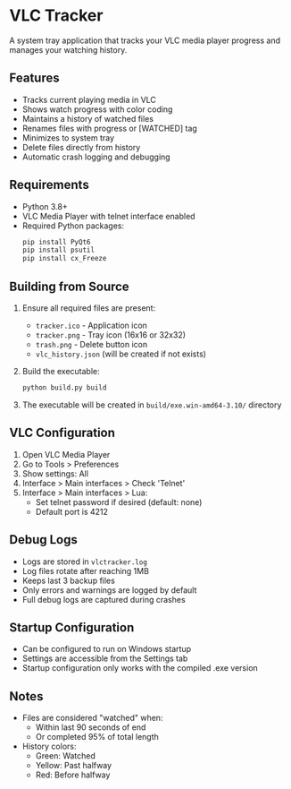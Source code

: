# VLC Tracker

A system tray application that tracks your VLC media player progress and manages your watching history.

## Features

- Tracks current playing media in VLC
- Shows watch progress with color coding
- Maintains a history of watched files
- Renames files with progress or [WATCHED] tag
- Minimizes to system tray
- Delete files directly from history
- Automatic crash logging and debugging

## Requirements

- Python 3.8+
- VLC Media Player with telnet interface enabled
- Required Python packages:
  ```bash
  pip install PyQt6
  pip install psutil
  pip install cx_Freeze
  ```

## Building from Source

1. Ensure all required files are present:
   - `tracker.ico` - Application icon
   - `tracker.png` - Tray icon (16x16 or 32x32)
   - `trash.png` - Delete button icon
   - `vlc_history.json` (will be created if not exists)

2. Build the executable:
   ```bash
   python build.py build
   ```

3. The executable will be created in `build/exe.win-amd64-3.10/` directory

## VLC Configuration

1. Open VLC Media Player
2. Go to Tools > Preferences
3. Show settings: All
4. Interface > Main interfaces > Check 'Telnet'
5. Interface > Main interfaces > Lua:
   - Set telnet password if desired (default: none)
   - Default port is 4212

## Debug Logs

- Logs are stored in `vlctracker.log`
- Log files rotate after reaching 1MB
- Keeps last 3 backup files
- Only errors and warnings are logged by default
- Full debug logs are captured during crashes

## Startup Configuration

- Can be configured to run on Windows startup
- Settings are accessible from the Settings tab
- Startup configuration only works with the compiled .exe version

## Notes 
- Files are considered "watched" when:
  - Within last 90 seconds of end
  - Or completed 95% of total length
- History colors:
  - Green: Watched
  - Yellow: Past halfway
  - Red: Before halfway